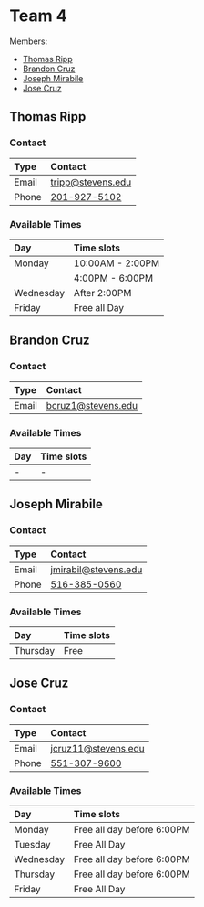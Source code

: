 # Team 4 

Members:
- [Thomas Ripp](#thomas-ripp)
- [Brandon Cruz](#brandon-cruz)
- [Joseph Mirabile](#joseph-mirabile)
- [Jose Cruz](#jose-cruz)

## Thomas Ripp

### Contact

| Type  | Contact                        |
| :---- | :----------------------------- |
| Email | <tripp@stevens.edu>            |
| Phone | [201-927-5102](tel:2019275102) |

### Available Times
| Day       | Time slots       |
| :-------- | :--------------- |
| Monday    | 10:00AM - 2:00PM |
|           | 4:00PM - 6:00PM  |
| Wednesday | After 2:00PM     |
| Friday    | Free all Day     |


## Brandon Cruz

### Contact

| Type  | Contact              |
| :---- | :------------------- |
| Email | <bcruz1@stevens.edu> |


### Available Times
| Day  | Time slots |
| :--- | :--------- |
| -    | -          |

## Joseph Mirabile

### Contact
| Type  | Contact                        |
| :---- | :----------------------------- |
| Email | <jmirabil@stevens.edu>         |
| Phone | [516-385-0560](tel:5163850560) |

### Available Times
| Day      | Time slots |
| :------- | :--------- |
| Thursday | Free       |

## Jose Cruz

### Contact
| Type  | Contact                        |
| :---- | :----------------------------- |
| Email | <jcruz11@stevens.edu>          |
| Phone | [551-307-9600](tel:5513079600) |

### Available Times
| Day       | Time slots                 |
| :-------- | :------------------------- |
| Monday    | Free all day before 6:00PM |
| Tuesday   | Free All Day               |
| Wednesday | Free all day before 6:00PM |
| Thursday  | Free all day before 6:00PM |
| Friday    | Free All Day               |
